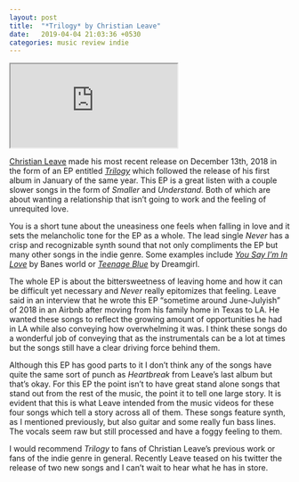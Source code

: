 ```yaml
---
layout: post
title:  "*Trilogy* by Christian Leave"
date:   2019-04-04 21:03:36 +0530
categories: music review indie
---
```


<iframe class="songlink" src="https://embed.song.link/?theme=dark&url=https://open.spotify.com/album/6ucMm6Mk9AteoPiwcAXHsq"></iframe>

[Christian Leave](https://www.instagram.com/christi2n/) made his most recent release on December 13th, 2018 in the form of an EP entitled [*Trilogy*](https://open.spotify.com/album/6ucMm6Mk9AteoPiwcAXHsq) which followed the release of his first album in January of the same year. This EP is a great listen with a couple slower songs in the form of *Smaller* and *Understand*. Both of which are about wanting a relationship that isn’t going to work and the feeling of unrequited love.

You is a short tune about the uneasiness one feels when falling in love and it sets the melancholic tone for the EP as a whole. The lead single *Never* has a crisp and recognizable synth sound that not only compliments the EP but many other songs in the indie genre. Some examples include [*You Say I’m In Love*](https://open.spotify.com/track/5Ss6DqCldgTmIo6BekVOJT) by Banes world or [*Teenage Blue*](https://open.spotify.com/track/7mgI1HLrLMlIHL3wzotbyM) by Dreamgirl.

The whole EP is about the bittersweetness of leaving home and how it can be difficult yet necessary and *Never* really epitomizes that feeling. Leave said in an interview that he wrote this EP “sometime around June-Julyish” of 2018 in an Airbnb after moving from his family home in Texas to LA. He wanted these songs to reflect the growing amount of opportunities he had in LA while also conveying how overwhelming it was. I think these songs do a wonderful job of conveying that as the instrumentals can be a lot at times but the songs still have a clear driving force behind them.

Although this EP has good parts to it I don’t think any of the songs have quite the same sort of punch as *Heartbreak* from Leave’s last album but that’s okay. For this EP the point isn’t to have great stand alone songs that stand out from the rest of the music, the point it to tell one large story. It is evident that this is what Leave intended from the music videos for these four songs which tell a story across all of them. These songs feature synth, as I mentioned previously, but also guitar and some really fun bass lines. The vocals seem raw but still processed and have a foggy feeling to them.

I would recommend *Trilogy* to fans of Christian Leave’s previous work or fans of the indie genre in general. Recently Leave teased on his twitter the release of two new songs and I can’t wait to hear what he has in store.